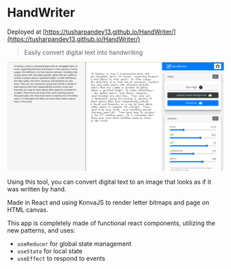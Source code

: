 # HandWriter

Deployed at [https://tusharpandey13.github.io/HandWriter/](https://tusharpandey13.github.io/HandWriter/)

> Easily convert digital text into handwriting

![screenshot](https://github.com/tusharpandey13/HandWriter/raw/master/Screenshot_20210619_221104.png)

Using this tool, you can convert digital text to an image that looks as if it was written by hand.

Made in React and using KonvaJS to render letter bitmaps and page on HTML canvas.

This app is completely made of functional react components, utilizing the new patterns, and uses:
* `useReducer` for global state management
* `useState` for local state
* `useEffect` to respond to events